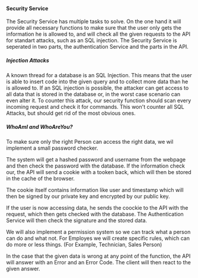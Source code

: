 #### Security Service
The Security Service has multiple tasks to solve. On the one hand it will provide all necessary functions to make sure that the user only gets the information he is allowed to, and will check all the given requests to the API for standart attacks, such as an SQL injection. The Security Service is seperated in two parts, the authentication Service and the parts in the API.

##### Injection Attacks
A known thread for a database is an SQL Injection. This means that the user is able to insert code into the given query and to collect more data than he is allowed to. If an SQL injection is possible, the attacker can get access to all data that is stored in the database or, in the worst case scenario can even alter it.
To counter this attack, our security function should scan every incoming request and check it for commands. This won't counter all SQL Attacks, but should get rid of the most obvious ones.

##### WhoAmI and WhoAreYou?
To make sure only the right Person can access the right data, we wil implement a small password checker. 

The system will get a hashed password and username from the webpage and then check the password with the database. If the information check our, the API will send a cookie with a tooken back, which will then be stored in the cache of the browser. 

The cookie itself contains information like user and timestamp which will then be signed by our private key and encrypted by our public key. 

If the user is now accessing data, he sends the coockie to the API with the request, which then gets checked with the database. The Authentication Service will then check the signature and the stored data. 

We will also implement a permission system so we can track what a person can do and what not. For Employes we will create specific rules, which can do more or less things. (For Example, Technician, Sales Person)

In the case that the given data is wrong at any point of the function, the API will answer with an Error and an Error Code. The client will then react to the given answer. 